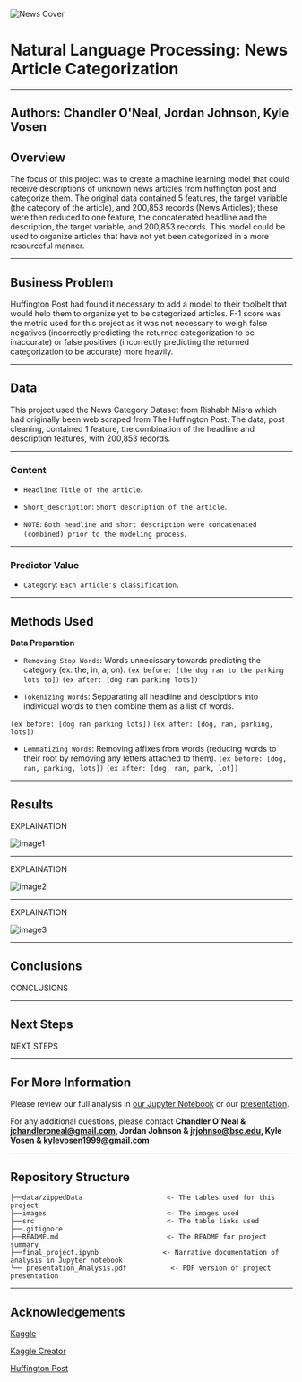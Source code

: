 ![News Cover](images/cover_photo.jpg)

# Natural Language Processing: News Article Categorization

---
**Authors**: Chandler O'Neal, Jordan Johnson, Kyle Vosen
---

## Overview

The focus of this project was to create a machine learning model that could receive descriptions of unknown news articles from huffington post and categorize them. The original data contained 5 features, the target variable (the category of the article), and 200,853 records (News Articles); these were then reduced to one feature, the concatenated headline and the description, the target variable, and 200,853 records. This model could be used to organize articles that have not yet been categorized in a more resourceful manner. 

---

## Business Problem

Huffington Post had found it necessary to add a model to their toolbelt that would help them to organize yet to be categorized articles. F-1 score was the metric used for this project as it was not necessary to weigh false negatives (incorrectly predicting the returned categorization to be inaccurate) or false positives (incorrectly predicting the returned categorization to be accurate) more heavily. 

---

## Data 

This project used the News Category Dataset from Rishabh Misra which had originally been web scraped from The Huffington Post. The data, post cleaning, contained 1 feature, the combination of the headline and description features, with 200,853 records. 

---


### Content

* `Headline`: `Title of the article`.

* `Short_description`: `Short description of the article`.

* `NOTE`: `Both headline and short description were concatenated (combined) prior to the modeling process`.

---

### Predictor Value

* `Category`: `Each article's classification`.

---

## Methods Used 

**Data Preparation**
 
* `Removing Stop Words`: Words unnecissary towards predicting the category (ex: the, in, a, on). 
`(ex before: [the dog ran to the parking lots to])` `(ex after: [dog ran parking lots]) `


* `Tokenizing Words`: Sepparating all headline and desciptions into individual words to then combine them as a list of words.

`(ex before: [dog ran parking lots])` `(ex after: [dog, ran, parking, lots]) `

* `Lemmatizing Words`: Removing affixes from words (reducing words to their root by removing any letters attached to them).
`(ex before: [dog, ran, parking, lots])` `(ex after: [dog, ran, park, lot]) ` 
 
 
---

## Results 

EXPLAINATION 

![image1](images/categories2.jpg)


---

EXPLAINATION 

![image2](images/data_with_stopwords.png)


---

EXPLAINATION 

![image3](images/data_without_stopwords.png)


---

## Conclusions

CONCLUSIONS


---

## Next Steps 

NEXT STEPS 


--- 

## For More Information

Please review our full analysis in [our Jupyter Notebook](./name.ipynb) or our [presentation](./name.pdf).

For any additional questions, please contact **Chandler O'Neal & jchandleroneal@gmail.com, Jordan Johnson & jrjohnso@bsc.edu, Kyle Vosen & kylevosen1999@gmail.com**


---

## Repository Structure


```
├──data/zippedData                     <- The tables used for this project 
├──images                              <- The images used 
├──src                                 <- The table links used 
├──.gitignore       
├──README.md                           <- The README for project summary
├──final_project.ipynb                <- Narrative documentation of analysis in Jupyter notebook
└── presentation_Analysis.pdf           <- PDF version of project presentation
```

---

## Acknowledgements
[Kaggle](https://www.kaggle.com/rmisra/news-category-dataset)

[Kaggle Creator](https://www.kaggle.com/rmisra/news-category-dataset#:~:text=rishabhmisra.github.io/publications)

[Huffington Post](https://www.huffpost.com/)